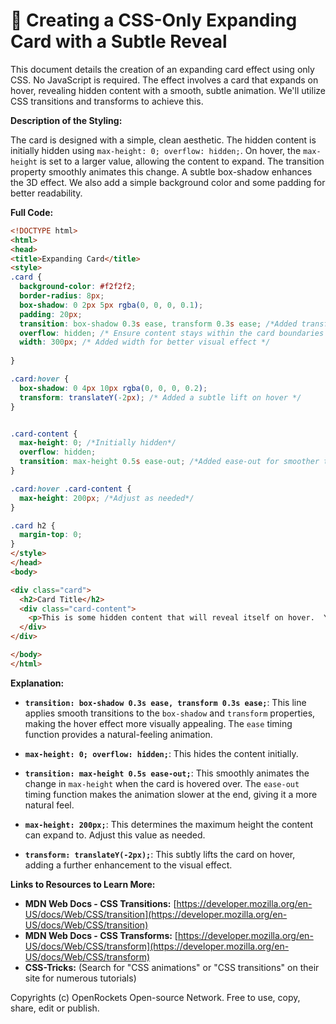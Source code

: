 # 🐞 Creating a CSS-Only Expanding Card with a Subtle Reveal


This document details the creation of an expanding card effect using only CSS. No JavaScript is required. The effect involves a card that expands on hover, revealing hidden content with a smooth, subtle animation. We'll utilize CSS transitions and transforms to achieve this.

**Description of the Styling:**

The card is designed with a simple, clean aesthetic.  The hidden content is initially hidden using `max-height: 0; overflow: hidden;`. On hover, the `max-height` is set to a larger value, allowing the content to expand. The transition property smoothly animates this change.  A subtle box-shadow enhances the 3D effect. We also add a simple background color and some padding for better readability.  

**Full Code:**

```html
<!DOCTYPE html>
<html>
<head>
<title>Expanding Card</title>
<style>
.card {
  background-color: #f2f2f2;
  border-radius: 8px;
  box-shadow: 0 2px 5px rgba(0, 0, 0, 0.1);
  padding: 20px;
  transition: box-shadow 0.3s ease, transform 0.3s ease; /*Added transform transition for smoother effect*/
  overflow: hidden; /* Ensure content stays within the card boundaries even when expanding */
  width: 300px; /* Added width for better visual effect */
  
}

.card:hover {
  box-shadow: 0 4px 10px rgba(0, 0, 0, 0.2);
  transform: translateY(-2px); /* Added a subtle lift on hover */
}


.card-content {
  max-height: 0; /*Initially hidden*/
  overflow: hidden;
  transition: max-height 0.5s ease-out; /*Added ease-out for smoother transition*/
}

.card:hover .card-content {
  max-height: 200px; /*Adjust as needed*/
}

.card h2 {
  margin-top: 0;
}
</style>
</head>
<body>

<div class="card">
  <h2>Card Title</h2>
  <div class="card-content">
    <p>This is some hidden content that will reveal itself on hover.  You can add as much text as you need here.  Lorem ipsum dolor sit amet, consectetur adipiscing elit.  Sed do eiusmod tempor incididunt ut labore et dolore magna aliqua. </p>
  </div>
</div>

</body>
</html>
```


**Explanation:**

* **`transition: box-shadow 0.3s ease, transform 0.3s ease;`**: This line applies smooth transitions to the `box-shadow` and `transform` properties, making the hover effect more visually appealing.  The `ease` timing function provides a natural-feeling animation.

* **`max-height: 0; overflow: hidden;`**:  This hides the content initially.

* **`transition: max-height 0.5s ease-out;`**: This smoothly animates the change in `max-height` when the card is hovered over. The `ease-out` timing function makes the animation slower at the end, giving it a more natural feel.

* **`max-height: 200px;`**: This determines the maximum height the content can expand to. Adjust this value as needed.

* **`transform: translateY(-2px);`**: This subtly lifts the card on hover, adding a further enhancement to the visual effect.


**Links to Resources to Learn More:**

* **MDN Web Docs - CSS Transitions:** [https://developer.mozilla.org/en-US/docs/Web/CSS/transition](https://developer.mozilla.org/en-US/docs/Web/CSS/transition)
* **MDN Web Docs - CSS Transforms:** [https://developer.mozilla.org/en-US/docs/Web/CSS/transform](https://developer.mozilla.org/en-US/docs/Web/CSS/transform)
* **CSS-Tricks:** (Search for "CSS animations" or "CSS transitions" on their site for numerous tutorials)


Copyrights (c) OpenRockets Open-source Network. Free to use, copy, share, edit or publish.

